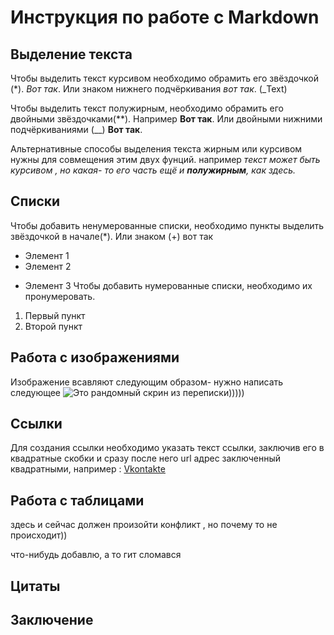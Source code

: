 # Инструкция по работе с Markdown 

## Выделение текста 
Чтобы выделить текст курсивом необходимо обрамить его звёздочкой (*). *Вот так*.
Или знаком нижнего подчёркивания _вот так_. (_Text)

Чтобы выделить текст полужирным, необходимо обрамить его двойными звёздочками(**). Например **Вот так**.  Или двойными нижними подчёркиваниями (__) __Вот так__.

Альтернативные способы выделения текста жирным или курсивом нужны для совмещения этим двух фунций. например  _текст может быть курсивом , но какая- то его часть ещё и **полужирным**, как здесь._
## Списки

Чтобы добавить ненумерованные списки, необходимо пункты выделить звёздочкой в начале(*). Или знаком (+) вот так 
* Элемент 1
* Элемент 2
+ Элемент 3
Чтобы добавить нумерованные списки, необходимо их пронумеровать.
1. Первый пункт
2. Второй пункт
##  Работа с изображениями
Изображение всавляют следующим образом- нужно написать следующее ![Это рандомный скрин из переписки)))))](123.png)
## Ссылки
Для создания ссылки необходимо указать текст ссылки, заключив его в квадратные скобки и сразу после него url адрес заключенный квадратными, например :
[Vkontakte](https://vk.com/)
## Работа с таблицами 

здесь и сейчас должен произойти конфликт , но почему то не происходит))

что-нибудь добавлю, а то гит сломався
## Цитаты 

## Заключение 


